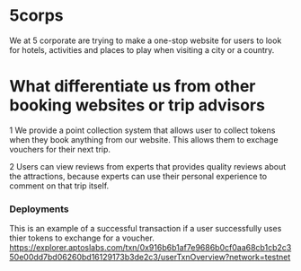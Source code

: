 # 5corps
 We at 5 corporate are trying to make a one-stop website for users to look for hotels, activities and places to play when visiting a city or a country.

 # What differentiate us from other booking websites or trip advisors
   1 We provide a point collection system that allows user to collect tokens when they book anything from our website. This allows them to exchage vouchers for their next trip.
   
   2 Users can view reviews from experts that provides quality reviews about the attractions, because experts can use their personal experience to comment on that trip itself.
   


 ### Deployments
This is an example of a successful transaction if a user successfully uses thier tokens to exchange for a voucher.
 https://explorer.aptoslabs.com/txn/0x916b6b1af7e9686b0cf0aa68cb1cb2c350e00dd7bd06260bd16129173b3de2c3/userTxnOverview?network=testnet
